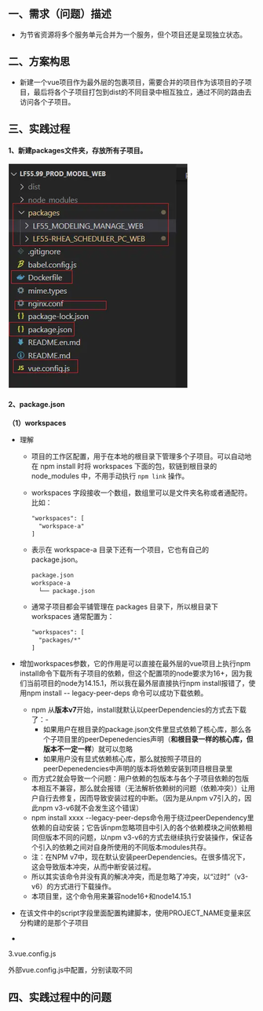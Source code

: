 ## 一、需求（问题）描述

- 为节省资源将多个服务单元合并为一个服务，但个项目还是呈现独立状态。

## 二、方案构思

- 新建一个vue项目作为最外层的包裹项目，需要合并的项目作为该项目的子项目，最后将各个子项目打包到dist的不同目录中相互独立，通过不同的路由去访问各个子项目。

## 三、实践过程

#### 1、新建packages文件夹，存放所有子项目。

![project1](..\images\project1.png)

#### 2、package.json

**（1）workspaces**

- 理解
  - 项目的工作区配置，用于在本地的根目录下管理多个子项目。可以自动地在 npm install 时将 workspaces 下面的包，软链到根目录的 node_modules 中，不用手动执行 `npm link` 操作。

  - workspaces 字段接收一个数组，数组里可以是文件夹名称或者通配符。比如：

    ```
    "workspaces": [
      "workspace-a"
    ]
    ```

  - 表示在 workspace-a 目录下还有一个项目，它也有自己的 package.json。

    ```
    package.json
    workspace-a
      └── package.json
    ```

  - 通常子项目都会平铺管理在 packages 目录下，所以根目录下 workspaces 通常配置为：

    ```
    "workspaces": [
      "packages/*"
    ]
    ```

- 增加workspaces参数，它的作用是可以直接在最外层的vue项目上执行npm install命令下载所有子项目的依赖，但这个配置项的node要求为16+，因为我们当前项目的node为14.15.1，所以我在最外层直接执行npm install报错了，使用npm install -- legacy-peer-deps 命令可以成功下载依赖。

  - npm 从**版本v7**开始，install就默认以peerDependencies的方式去下载了：-
    - 如果用户在根目录的package.json文件里显式依赖了核心库，那么各个子项目里的peerDepenedencies声明（**和根目录一样的核心库，但版本不一定一样**）就可以忽略
    - 如果用户没有显式依赖核心库，那么就按照子项目的peerDepenedencies中声明的版本将依赖安装到项目根目录里
  - 而方式2就会导致一个问题：用户依赖的包版本与各个子项目依赖的包版本相互不兼容，那么就会报错（无法解析依赖树的问题（依赖冲突））让用户自行去修复，因而导致安装过程的中断。（因为是从npm v7引入的，因此npm v3-v6就不会发生这个错误）
  - npm install xxxx --legacy-peer-deps命令用于绕过peerDependency里依赖的自动安装；它告诉npm忽略项目中引入的各个依赖模块之间依赖相同但版本不同的问题，以npm v3-v6的方式去继续执行安装操作，保证各个引入的依赖之间对自身所使用的不同版本modules共存。
  - 注：在NPM v7中，现在默认安装peerDependencies。在很多情况下，这会导致版本冲突，从而中断安装过程。
  - 所以其实该命令并没有真的解决冲突，而是忽略了冲突，以“过时”（v3-v6）的方式进行下载操作。
  - 本项目里，这个命令用来兼容node16+和node14.15.1

  

- 在该文件中的script字段里面配置构建脚本，使用PROJECT_NAME变量来区分构建的是那个子项目

- 

3.vue.config.js

外部vue.config.js中配置，分别读取不同



## 四、实践过程中的问题